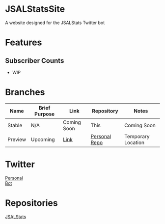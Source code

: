 # JSALStatsSite
A website designed for the JSALStats Twitter bot

# Features
## Subscriber Counts
- WIP

# Branches
|Name|Brief Purpose|Link|Repository|Notes|
|---|---|---|--|---|
|Stable|N/A|Coming Soon|This|Coming Soon|
|Preview|Upcoming|[Link](https://galvinpython.github.io)|[Personal Repo](https://github.com/GalvinPython/GalvinPython.github.io)|Temporary Location|

# Twitter
[Personal](https://twitter.com/egalvinyt)  
[Bot](https://twitter.com/jsalstats)

# Repositories
[JSALStats](https://github.com/galvinpython/jsalstats)
